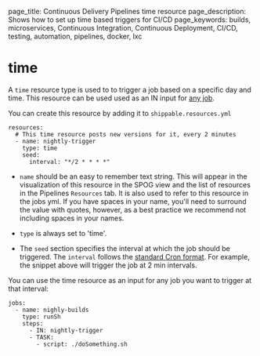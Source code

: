 page_title: Continuous Delivery Pipelines time resource
page_description: Shows how to set up time based triggers for CI/CD
page_keywords: builds, microservices, Continuous Integration, Continuous Deployment, CI/CD, testing, automation, pipelines, docker, lxc

# time

A `time` resource type is used to to trigger a job based on a specific day and time. This resource can be used used as an IN input for [any job](../jobs/overview/).

You can create this resource by adding it to `shippable.resources.yml`

```
resources:
  # This time resource posts new versions for it, every 2 minutes
  - name: nightly-trigger
    type: time
    seed:
      interval: "*/2 * * * *"
```

* `name` should be an easy to remember text string. This will appear in the visualization of this resource in the SPOG view and the list of resources in the Pipelines `Resources` tab. It is also used to refer to this resource in the jobs yml. If you have spaces in your name, you'll need to surround the value with quotes, however, as a best practice we recommend not including spaces in your names.

* `type` is always set to 'time'.

* The `seed` section specifies the interval at which the job should be triggered. The `interval` follows the [standard Cron format](https://en.wikipedia.org/wiki/Cron). For example, the snippet above will trigger the job at 2 min intervals.

You can use the time resource as an input for any job you want to trigger at that interval:

```
jobs:
  - name: nighly-builds
    type: runSh
    steps:
      - IN: nightly-trigger
      - TASK:
        - script: ./doSomething.sh

```
